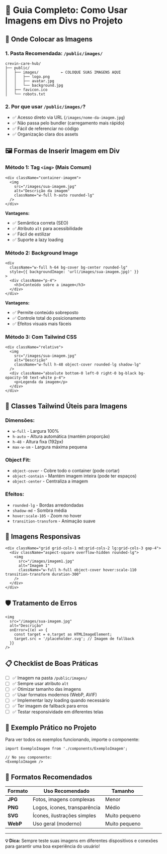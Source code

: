 # 📸 Guia Completo: Como Usar Imagens em Divs no Projeto

## 📁 Onde Colocar as Imagens

### 1. **Pasta Recomendada: `/public/images/`**
```
crevin-care-hub/
├── public/
│   ├── images/          ← COLOQUE SUAS IMAGENS AQUI
│   │   ├── logo.png
│   │   ├── avatar.jpg
│   │   └── background.jpg
│   ├── favicon.ico
│   └── robots.txt
```

### 2. **Por que usar `/public/images/`?**
- ✅ Acesso direto via URL (`/images/nome-da-imagem.jpg`)
- ✅ Não passa pelo bundler (carregamento mais rápido)
- ✅ Fácil de referenciar no código
- ✅ Organização clara dos assets

## 🖼️ Formas de Inserir Imagem em Div

### **Método 1: Tag `<img>` (Mais Comum)**
```tsx
<div className="container-imagem">
  <img 
    src="/images/sua-imagem.jpg" 
    alt="Descrição da imagem" 
    className="w-full h-auto rounded-lg"
  />
</div>
```

**Vantagens:**
- ✅ Semântica correta (SEO)
- ✅ Atributo `alt` para acessibilidade
- ✅ Fácil de estilizar
- ✅ Suporte a lazy loading

### **Método 2: Background Image**
```tsx
<div 
  className="w-full h-64 bg-cover bg-center rounded-lg"
  style={{ backgroundImage: 'url(/images/sua-imagem.jpg)' }}
>
  <div className="p-4">
    <h3>Conteúdo sobre a imagem</h3>
  </div>
</div>
```

**Vantagens:**
- ✅ Permite conteúdo sobreposto
- ✅ Controle total do posicionamento
- ✅ Efeitos visuais mais fáceis

### **Método 3: Com Tailwind CSS**
```tsx
<div className="relative">
  <img 
    src="/images/sua-imagem.jpg" 
    alt="Descrição" 
    className="w-full h-48 object-cover rounded-lg shadow-lg"
  />
  <div className="absolute bottom-0 left-0 right-0 bg-black bg-opacity-50 text-white p-4">
    <p>Legenda da imagem</p>
  </div>
</div>
```

## 🎨 Classes Tailwind Úteis para Imagens

### **Dimensões:**
- `w-full` - Largura 100%
- `h-auto` - Altura automática (mantém proporção)
- `h-48` - Altura fixa (192px)
- `max-w-sm` - Largura máxima pequena

### **Object Fit:**
- `object-cover` - Cobre todo o container (pode cortar)
- `object-contain` - Mantém imagem inteira (pode ter espaços)
- `object-center` - Centraliza a imagem

### **Efeitos:**
- `rounded-lg` - Bordas arredondadas
- `shadow-md` - Sombra média
- `hover:scale-105` - Zoom no hover
- `transition-transform` - Animação suave

## 📱 Imagens Responsivas

```tsx
<div className="grid grid-cols-1 md:grid-cols-2 lg:grid-cols-3 gap-4">
  <div className="aspect-square overflow-hidden rounded-lg">
    <img 
      src="/images/imagem1.jpg" 
      alt="Imagem 1" 
      className="w-full h-full object-cover hover:scale-110 transition-transform duration-300"
    />
  </div>
</div>
```

## 🛡️ Tratamento de Erros

```tsx
<img 
  src="/images/sua-imagem.jpg" 
  alt="Descrição" 
  onError={(e) => {
    const target = e.target as HTMLImageElement;
    target.src = '/placeholder.svg'; // Imagem de fallback
  }}
/>
```

## 📋 Checklist de Boas Práticas

- [ ] ✅ Imagem na pasta `/public/images/`
- [ ] ✅ Sempre usar atributo `alt`
- [ ] ✅ Otimizar tamanho das imagens
- [ ] ✅ Usar formatos modernos (WebP, AVIF)
- [ ] ✅ Implementar lazy loading quando necessário
- [ ] ✅ Ter imagem de fallback para erros
- [ ] ✅ Testar responsividade em diferentes telas

## 🚀 Exemplo Prático no Projeto

Para ver todos os exemplos funcionando, importe o componente:

```tsx
import ExemploImagem from './components/ExemploImagem';

// No seu componente:
<ExemploImagem />
```

## 📝 Formatos Recomendados

| Formato | Uso Recomendado | Tamanho |
|---------|----------------|---------|
| **JPG** | Fotos, imagens complexas | Menor |
| **PNG** | Logos, ícones, transparência | Médio |
| **SVG** | Ícones, ilustrações simples | Muito pequeno |
| **WebP** | Uso geral (moderno) | Muito pequeno |

---

**💡 Dica:** Sempre teste suas imagens em diferentes dispositivos e conexões para garantir uma boa experiência do usuário!